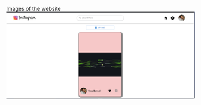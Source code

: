 Images of the website
![pic1](https://github.com/vasubansal1033/Projects/blob/master/011%20Insta%20Reels%20Clone/pics/pic1.png)
